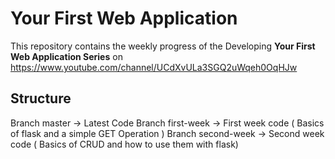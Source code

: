 # Your First Web Application

This repository contains the weekly progress of the Developing **Your First Web Application Series** on https://www.youtube.com/channel/UCdXvULa3SGQ2uWqeh0OqHJw

## Structure

Branch master -> Latest Code
Branch first-week -> First week code ( Basics of flask and a simple GET Operation )
Branch second-week -> Second week code ( Basics of CRUD and how to use them with flask)